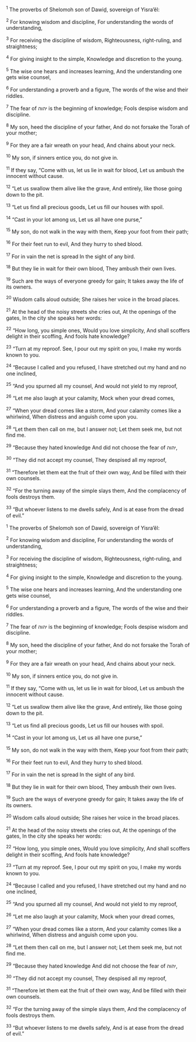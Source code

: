 <sup>1</sup> The proverbs of Shelomoh son of Dawiḏ, sovereign of Yisra’ĕl:

<sup>2</sup> For knowing wisdom and discipline, For understanding the words of understanding,

<sup>3</sup> For receiving the discipline of wisdom, Righteousness, right-ruling, and straightness;

<sup>4</sup> For giving insight to the simple, Knowledge and discretion to the young.

<sup>5</sup> The wise one hears and increases learning, And the understanding one gets wise counsel,

<sup>6</sup> For understanding a proverb and a figure, The words of the wise and their riddles.

<sup>7</sup> The fear of יהוה is the beginning of knowledge; Fools despise wisdom and discipline.

<sup>8</sup> My son, heed the discipline of your father, And do not forsake the Torah of your mother;

<sup>9</sup> For they are a fair wreath on your head, And chains about your neck.

<sup>10</sup> My son, if sinners entice you, do not give in.

<sup>11</sup> If they say, “Come with us, let us lie in wait for blood, Let us ambush the innocent without cause.

<sup>12</sup> “Let us swallow them alive like the grave, And entirely, like those going down to the pit.

<sup>13</sup> “Let us find all precious goods, Let us fill our houses with spoil.

<sup>14</sup> “Cast in your lot among us, Let us all have one purse,”

<sup>15</sup> My son, do not walk in the way with them, Keep your foot from their path;

<sup>16</sup> For their feet run to evil, And they hurry to shed blood.

<sup>17</sup> For in vain the net is spread In the sight of any bird.

<sup>18</sup> But they lie in wait for their own blood, They ambush their own lives.

<sup>19</sup> Such are the ways of everyone greedy for gain; It takes away the life of its owners.

<sup>20</sup> Wisdom calls aloud outside; She raises her voice in the broad places.

<sup>21</sup> At the head of the noisy streets she cries out, At the openings of the gates, In the city she speaks her words:

<sup>22</sup> “How long, you simple ones, Would you love simplicity, And shall scoffers delight in their scoffing, And fools hate knowledge?

<sup>23</sup> “Turn at my reproof. See, I pour out my spirit on you, I make my words known to you.

<sup>24</sup> “Because I called and you refused, I have stretched out my hand and no one inclined,

<sup>25</sup> “And you spurned all my counsel, And would not yield to my reproof,

<sup>26</sup> “Let me also laugh at your calamity, Mock when your dread comes,

<sup>27</sup> “When your dread comes like a storm, And your calamity comes like a whirlwind, When distress and anguish come upon you.

<sup>28</sup> “Let them then call on me, but I answer not; Let them seek me, but not find me.

<sup>29</sup> “Because they hated knowledge And did not choose the fear of יהוה,

<sup>30</sup> “They did not accept my counsel, They despised all my reproof,

<sup>31</sup> “Therefore let them eat the fruit of their own way, And be filled with their own counsels.

<sup>32</sup> “For the turning away of the simple slays them, And the complacency of fools destroys them.

<sup>33</sup> “But whoever listens to me dwells safely, And is at ease from the dread of evil.”

<sup>1</sup> The proverbs of Shelomoh son of Dawiḏ, sovereign of Yisra’ĕl:

<sup>2</sup> For knowing wisdom and discipline, For understanding the words of understanding,

<sup>3</sup> For receiving the discipline of wisdom, Righteousness, right-ruling, and straightness;

<sup>4</sup> For giving insight to the simple, Knowledge and discretion to the young.

<sup>5</sup> The wise one hears and increases learning, And the understanding one gets wise counsel,

<sup>6</sup> For understanding a proverb and a figure, The words of the wise and their riddles.

<sup>7</sup> The fear of יהוה is the beginning of knowledge; Fools despise wisdom and discipline.

<sup>8</sup> My son, heed the discipline of your father, And do not forsake the Torah of your mother;

<sup>9</sup> For they are a fair wreath on your head, And chains about your neck.

<sup>10</sup> My son, if sinners entice you, do not give in.

<sup>11</sup> If they say, “Come with us, let us lie in wait for blood, Let us ambush the innocent without cause.

<sup>12</sup> “Let us swallow them alive like the grave, And entirely, like those going down to the pit.

<sup>13</sup> “Let us find all precious goods, Let us fill our houses with spoil.

<sup>14</sup> “Cast in your lot among us, Let us all have one purse,”

<sup>15</sup> My son, do not walk in the way with them, Keep your foot from their path;

<sup>16</sup> For their feet run to evil, And they hurry to shed blood.

<sup>17</sup> For in vain the net is spread In the sight of any bird.

<sup>18</sup> But they lie in wait for their own blood, They ambush their own lives.

<sup>19</sup> Such are the ways of everyone greedy for gain; It takes away the life of its owners.

<sup>20</sup> Wisdom calls aloud outside; She raises her voice in the broad places.

<sup>21</sup> At the head of the noisy streets she cries out, At the openings of the gates, In the city she speaks her words:

<sup>22</sup> “How long, you simple ones, Would you love simplicity, And shall scoffers delight in their scoffing, And fools hate knowledge?

<sup>23</sup> “Turn at my reproof. See, I pour out my spirit on you, I make my words known to you.

<sup>24</sup> “Because I called and you refused, I have stretched out my hand and no one inclined,

<sup>25</sup> “And you spurned all my counsel, And would not yield to my reproof,

<sup>26</sup> “Let me also laugh at your calamity, Mock when your dread comes,

<sup>27</sup> “When your dread comes like a storm, And your calamity comes like a whirlwind, When distress and anguish come upon you.

<sup>28</sup> “Let them then call on me, but I answer not; Let them seek me, but not find me.

<sup>29</sup> “Because they hated knowledge And did not choose the fear of יהוה,

<sup>30</sup> “They did not accept my counsel, They despised all my reproof,

<sup>31</sup> “Therefore let them eat the fruit of their own way, And be filled with their own counsels.

<sup>32</sup> “For the turning away of the simple slays them, And the complacency of fools destroys them.

<sup>33</sup> “But whoever listens to me dwells safely, And is at ease from the dread of evil.”

